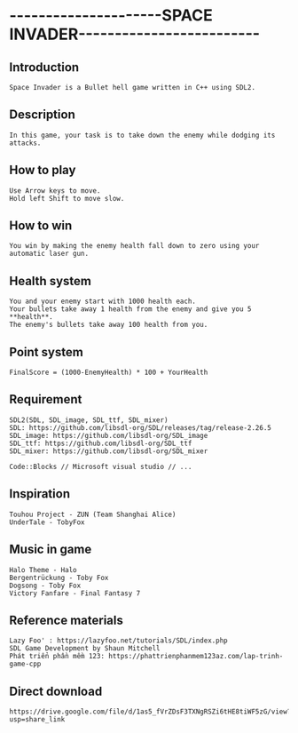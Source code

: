 # **---------------------SPACE INVADER-------------------------** #



## Introduction ##

	Space Invader is a Bullet hell game written in C++ using SDL2.
	
## Description ##

	In this game, your task is to take down the enemy while dodging its attacks.
 
## How to play ##

	Use Arrow keys to move.
	Hold left Shift to move slow.
 
## How to win ##

	You win by making the enemy health fall down to zero using your automatic laser gun.
 
## Health system ##

 	You and your enemy start with 1000 health each.
	Your bullets take away 1 health from the enemy and give you 5 **health**.
 	The enemy's bullets take away 100 health from you.
 
## Point system ##

	FinalScore = (1000-EnemyHealth) * 100 + YourHealth
	
## Requirement ##

	SDL2(SDL, SDL_image, SDL_ttf, SDL_mixer)
	SDL: https://github.com/libsdl-org/SDL/releases/tag/release-2.26.5
	SDL_image: https://github.com/libsdl-org/SDL_image
	SDL_ttf: https://github.com/libsdl-org/SDL_ttf
	SDL_mixer: https://github.com/libsdl-org/SDL_mixer
	
	Code::Blocks // Microsoft visual studio // ...
	
## Inspiration ##

	Touhou Project - ZUN (Team Shanghai Alice)
	UnderTale - TobyFox
	
## Music in game ##

	Halo Theme - Halo
	Bergentrückung - Toby Fox
	Dogsong - Toby Fox
	Victory Fanfare - Final Fantasy 7
	
## Reference materials ##

	Lazy Foo' : https://lazyfoo.net/tutorials/SDL/index.php
	SDL Game Development by Shaun Mitchell
	Phát triển phần mềm 123: https://phattrienphanmem123az.com/lap-trinh-game-cpp
	
## Direct download ##

	https://drive.google.com/file/d/1as5_fVrZDsF3TXNgRSZi6tHE8tiWF5zG/view?usp=share_link
